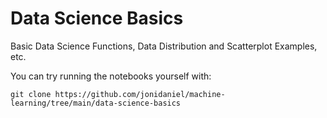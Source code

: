 # Data Science Basics

Basic Data Science Functions, Data Distribution and Scatterplot Examples, etc.

You can try running the notebooks yourself with:

`git clone https://github.com/jonidaniel/machine-learning/tree/main/data-science-basics`

